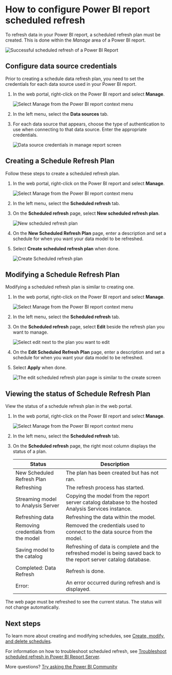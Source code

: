 <properties
   pageTitle="How to configure Power BI report scheduled refresh"
   description="To refresh data in your Power BI report, a scheduled refresh plan must be created."
   services="powerbi"
   documentationCenter=""
   authors="guyinacube"
   manager="erikre"
   backup=""
   editor=""
   tags=""
   qualityFocus="no"
   qualityDate=""/>
<tags
   ms.service="powerbi"
   ms.devlang="NA"
   ms.topic="article"
   ms.tgt_pltfrm="NA"
   ms.workload="powerbi"
   ms.date="10/25/2017"
   ms.author="asaxton"/>

# How to configure Power BI report scheduled refresh

To refresh data in your Power BI report, a scheduled refresh plan must be created. This is done within the *Manage* area of a Power BI report.

![Successful scheduled refresh of a Power BI Report](media/reportserver-configure-scheduled-refresh/scheduled-refresh-success.png)

## Configure data source credentials

Prior to creating a schedule data refresh plan, you need to set the credentials for each data source used in your Power BI report.

1. In the web portal, right-click on the Power BI report and select **Manage**.

    ![Select Manage from the Power BI report context menu](media/reportserver-configure-scheduled-refresh/manage-power-bi-report.png)

2. In the left menu, select the **Data sources** tab.

3. For each data source that appears, choose the type of authentication to use when connecting to that data source. Enter the appropriate credentials.

    ![Data source credentials in manage report screen](media/reportserver-configure-scheduled-refresh/data-source-credentials.png)

## Creating a Schedule Refresh Plan

Follow these steps to create a scheduled refresh plan.

1. In the web portal, right-click on the Power BI report and select **Manage**.

    ![Select Manage from the Power BI report context menu](media/reportserver-configure-scheduled-refresh/manage-power-bi-report.png)

2. In the left menu, select the **Scheduled refresh** tab.

3. On the **Scheduled refresh** page, select **New scheduled refresh plan**.

    ![New scheduled refresh plan](media/reportserver-configure-scheduled-refresh/new-scheduled-refresh-plan.png)

4. On the **New Scheduled Refresh Plan** page, enter a description and set a schedule for when you want your data model to be refreshed.

5. Select **Create scheduled refresh plan** when done.

    ![Create Scheduled refresh plan](media/reportserver-configure-scheduled-refresh/create-scheduled-refresh-plan.png)

## Modifying a Schedule Refresh Plan

Modifying a scheduled refresh plan is similar to creating one.

1. In the web portal, right-click on the Power BI report and select **Manage**.

    ![Select Manage from the Power BI report context menu](media/reportserver-configure-scheduled-refresh/manage-power-bi-report.png)

2. In the left menu, select the **Scheduled refresh** tab.

3. On the **Scheduled refresh** page, select **Edit** beside the refresh plan you want to manage.

    ![Select edit next to the plan you want to edit](media/reportserver-configure-scheduled-refresh/edit-scheduled-refresh-plan.png)

4. On the **Edit Scheduled Refresh Plan** page, enter a description and set a schedule for when you want your data model to be refreshed.

5. Select **Apply** when done.

    ![The edit scheduled refresh plan page is similar to the create screen](media/reportserver-configure-scheduled-refresh/edit-scheduled-refresh-plan-page.png)

## Viewing the status of Schedule Refresh Plan

View the status of a schedule refresh plan in the web portal.

1. In the web portal, right-click on the Power BI report and select **Manage**.

    ![Select Manage from the Power BI report context menu](media/reportserver-configure-scheduled-refresh/manage-power-bi-report.png)

2. In the left menu, select the **Scheduled refresh** tab.

3. On the **Scheduled refresh** page, the right most column displays the status of a plan.

    |**Status** |**Description** |
    |---------|---------|
    |New Scheduled Refresh Plan|The plan has been created but has not ran.|
    |Refreshing|The refresh process has started.|
    |Streaming model to Analysis Server|Copying the model from the report server catalog database to the hosted Analysis Services instance.|
    |Refreshing data|Refreshing the data within the model.|
    |Removing credentials from the model|Removed the credentials used to connect to the data source from the model.|
    |Saving model to the catalog|Refreshing of data is complete and the refreshed model is being saved back to the report server catalog database.|
    |Completed: Data Refresh|Refresh is done.|
    |Error:|An error occurred during refresh and is displayed.|

The web page must be refreshed to see the current status. The status will not change automatically.

## Next steps

To learn more about creating and modifying schedules, see [Create, modify, and delete schedules](https://docs.microsoft.com/sql/reporting-services/subscriptions/create-modify-and-delete-schedules).

For information on how to troubleshoot scheduled refresh, see [Troubleshoot scheduled refresh in Power BI Report Server](reportserver-scheduled-refresh-troubleshoot.md).

More questions? [Try asking the Power BI Community](https://community.powerbi.com/)